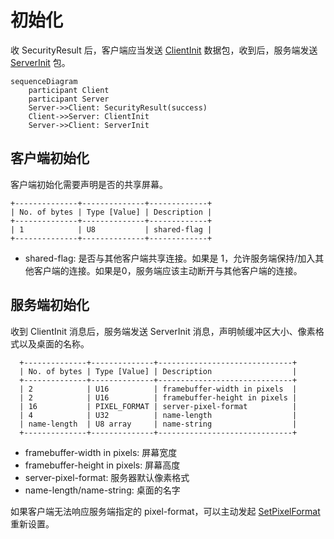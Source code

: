 # 初始化

收 SecurityResult 后，客户端应当发送 [ClientInit](#客户端初始化) 数据包，收到后，服务端发送 [ServerInit](#服务端初始化) 包。

```mermaid
sequenceDiagram
    participant Client
    participant Server
    Server->>Client: SecurityResult(success)
    Client->>Server: ClientInit
    Server->>Client: ServerInit
```

## 客户端初始化

客户端初始化需要声明是否的共享屏幕。

```
+--------------+--------------+-------------+
| No. of bytes | Type [Value] | Description |
+--------------+--------------+-------------+
| 1            | U8           | shared-flag |
+--------------+--------------+-------------+
```

- shared-flag: 是否与其他客户端共享连接。如果是 1，允许服务端保持/加入其他客户端的连接。如果是0，服务端应该主动断开与其他客户端的连接。

## 服务端初始化

收到 ClientInit 消息后，服务端发送 ServerInit 消息，声明帧缓冲区大小、像素格式以及桌面的名称。

```
  +--------------+--------------+------------------------------+
  | No. of bytes | Type [Value] | Description                  |
  +--------------+--------------+------------------------------+
  | 2            | U16          | framebuffer-width in pixels  |
  | 2            | U16          | framebuffer-height in pixels |
  | 16           | PIXEL_FORMAT | server-pixel-format          |
  | 4            | U32          | name-length                  |
  | name-length  | U8 array     | name-string                  |
  +--------------+--------------+------------------------------+
```

- framebuffer-width in pixels: 屏幕宽度
- framebuffer-height in pixels: 屏幕高度
- server-pixel-format: 服务器默认像素格式
- name-length/name-string: 桌面的名字

如果客户端无法响应服务端指定的 pixel-format，可以主动发起 [SetPixelFormat](/display/pixel-format.md#SetPixelFormat) 重新设置。